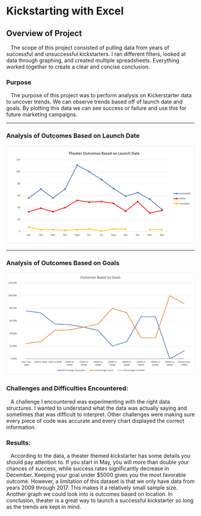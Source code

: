 # Kickstarting with Excel

## Overview of Project
&nbsp;&nbsp;&nbsp;The scope of this project consisted of pulling data from years of successful and unsuccessful kickstarters. I ran different filters, looked at data through graphing, and created multiple spreadsheets. Everything worked together to create a clear and concise conclusion.

### Purpose
&nbsp;&nbsp;&nbsp;The purpose of this project was to perform analysis on Kickerstarter data to uncover trends. We can observe trends based off of launch date and goals. By plotting this data we can see success or failure and use this for future marketing campaigns.
  
---
###  Analysis of Outcomes Based on Launch Date

![launch](https://github.com/LaszloCravensworth/kickstarter-analysis/blob/main/resources/Theater_Outcomes_vs_Launch.png)

---
###  Analysis of Outcomes Based on Goals

![category](https://github.com/LaszloCravensworth/kickstarter-analysis/blob/main/resources/Outcomes_vs_Goals.png)



### Challenges and Difficulties Encountered:
&nbsp;&nbsp;&nbsp;A challenge I encountered was experimenting with the right data structures. I wanted to understand what the data was actually saying and sometimes that was difficult to interpret. Other challenges were making sure every piece of code was accurate and every chart displayed the correct information.

### Results:
&nbsp;&nbsp;&nbsp;According to the data, a theater themed kickstarter has some details you should pay attention to. If you start in May, you will more than double your chances of success, while success rates significantly decrease in December. Keeping your goal under $5000 gives you the most favorable outcome. However, a limitation of this dataset is that we only have data from years 2009 through 2017. This makes it a relatively small sample size. Another graph we could look into is outcomes based on location. In conclusion, theater is a great way to launch a successful kickstarter so long as the trends are kept in mind.
